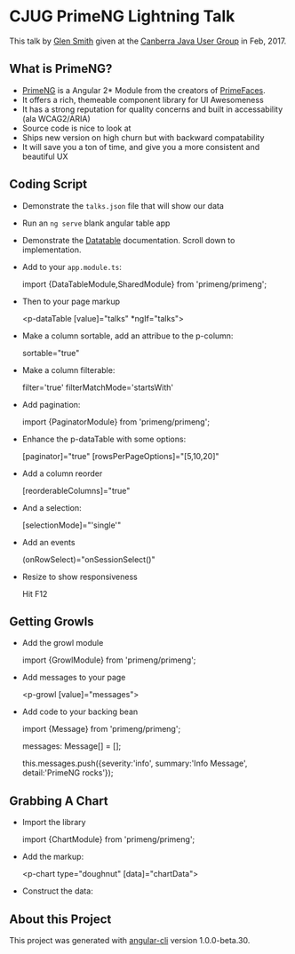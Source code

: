 # CJUG PrimeNG Lightning Talk

This talk by [Glen Smith](http://blogs.bytecode.com.au/glen/) given at the [Canberra Java User Group](https://www.meetup.com/Canberra-Java-User-Group/events/236561364/) in Feb, 2017.


## What is PrimeNG?

* [PrimeNG](http://www.primefaces.org/primeng) is a Angular 2* Module from the creators of [PrimeFaces](http://www.primefaces.org).
* It offers a rich, themeable component library for UI Awesomeness
* It has a strong reputation for quality concerns and built in accessability (ala WCAG2/ARIA)
* Source code is nice to look at
* Ships new version on high churn but with backward compatability
* It will save you a ton of time, and give you a more consistent and beautiful UX


## Coding Script

* Demonstrate the `talks.json` file that will show our data
* Run an `ng serve` blank angular table app

* Demonstrate the [Datatable](http://www.primefaces.org/primeng/#/datatable) documentation. Scroll down to implementation.

* Add to your `app.module.ts`:

    import {DataTableModule,SharedModule} from 'primeng/primeng';

* Then to your page markup

    <p-dataTable [value]="talks" *ngIf="talks">
        <p-column field="title" header="Title"></p-column>
        <p-column field="speaker" header="Speaker"></p-column>
        <p-column field="location" header="Location"></p-column>
        <p-column field="votes" header="Votes"></p-column>
    </p-dataTable>

* Make a column sortable, add an attribue to the p-column:

     sortable="true"

* Make a column filterable:

    filter='true' filterMatchMode='startsWith'


* Add pagination:

    import {PaginatorModule} from 'primeng/primeng';

* Enhance the p-dataTable with some options:

    [paginator]="true" [rowsPerPageOptions]="[5,10,20]"

* Add a column reorder

    [reorderableColumns]="true" 

* And a selection:

    [selectionMode]="'single'"

* Add an events

    (onRowSelect)="onSessionSelect()"

* Resize to show responsiveness

    Hit F12

## Getting Growls

* Add the growl module

    import {GrowlModule} from 'primeng/primeng';

* Add messages to your page

    <p-growl [value]="messages"></p-growl>

* Add code to your backing bean

    import {Message} from 'primeng/primeng';

    messages: Message[] = [];

    this.messages.push({severity:'info', summary:'Info Message', detail:'PrimeNG rocks'});



## Grabbing A Chart


* Import the library

    import {ChartModule} from 'primeng/primeng';

* Add the markup:

    <p-chart type="doughnut" [data]="chartData"></p-chart>

* Construct the data:






## About this Project

This project was generated with [angular-cli](https://github.com/angular/angular-cli) version 1.0.0-beta.30.

